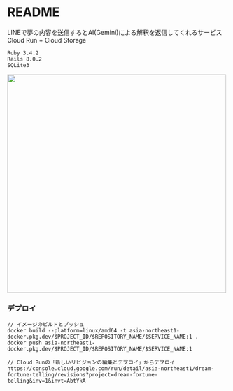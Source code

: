 # README

LINEで夢の内容を送信するとAI(Gemini)による解釈を返信してくれるサービス
Cloud Run + Cloud Storage

```
Ruby 3.4.2
Rails 8.0.2
SQLite3
```

<img src="https://github.com/user-attachments/assets/0d14585f-34d2-4b91-abd2-075d2c198c48" width="500">


### デプロイ
```
// イメージのビルドとプッシュ
docker build --platform=linux/amd64 -t asia-northeast1-docker.pkg.dev/$PROJECT_ID/$REPOSITORY_NAME/$SERVICE_NAME:1 .
docker push asia-northeast1-docker.pkg.dev/$PROJECT_ID/$REPOSITORY_NAME/$SERVICE_NAME:1

// Cloud Runの「新しいリビジョンの編集とデプロイ」からデプロイ
https://console.cloud.google.com/run/detail/asia-northeast1/dream-fortune-telling/revisions?project=dream-fortune-telling&inv=1&invt=AbtYkA
```
